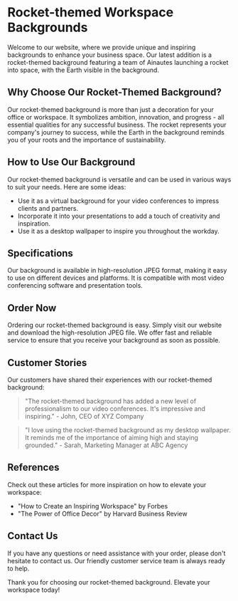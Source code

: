 <!--font:Montserrat-->

# Rocket-themed Workspace Backgrounds

Welcome to our website, where we provide unique and inspiring backgrounds to enhance your business space. Our latest addition is a rocket-themed background featuring a team of Ainautes launching a rocket into space, with the Earth visible in the background.

## Why Choose Our Rocket-Themed Background?

Our rocket-themed background is more than just a decoration for your office or workspace. It symbolizes ambition, innovation, and progress - all essential qualities for any successful business. The rocket represents your company's journey to success, while the Earth in the background reminds you of your roots and the importance of sustainability.

## How to Use Our Background

Our rocket-themed background is versatile and can be used in various ways to suit your needs. Here are some ideas:

- Use it as a virtual background for your video conferences to impress clients and partners.
- Incorporate it into your presentations to add a touch of creativity and inspiration.
- Use it as a desktop wallpaper to inspire you throughout the workday.

## Specifications

Our background is available in high-resolution JPEG format, making it easy to use on different devices and platforms. It is compatible with most video conferencing software and presentation tools.

## Order Now

Ordering our rocket-themed background is easy. Simply visit our website and download the high-resolution JPEG file. We offer fast and reliable service to ensure that you receive your background as soon as possible.

## Customer Stories

Our customers have shared their experiences with our rocket-themed background:

> "The rocket-themed background has added a new level of professionalism to our video conferences. It's impressive and inspiring." - John, CEO of XYZ Company

> "I love using the rocket-themed background as my desktop wallpaper. It reminds me of the importance of aiming high and staying grounded." - Sarah, Marketing Manager at ABC Agency

## References

Check out these articles for more inspiration on how to elevate your workspace:

- "How to Create an Inspiring Workspace" by Forbes
- "The Power of Office Decor" by Harvard Business Review

## Contact Us

If you have any questions or need assistance with your order, please don't hesitate to contact us. Our friendly customer service team is always ready to help.

Thank you for choosing our rocket-themed background. Elevate your workspace today!

<!--

Write me content for website with wallpaper which alt text is:

"A team of Ainautes launching a rocket into space, with the Earth visible in the background."

The name/title of the page should not be 1:1 copy of the alt text but rather a real content of the website which is using this wallpaper.

- Use markdown format 
- Start with heading
- Heading should be short and concise
- The content should look like a real website 
- The website should not be about the wallpaper, wallpaper is just a related background
- Heading should be contain work "wallpaper" or "background"
- Include real sections like references, contact, user stories, etc. use things relevant to the page purpose.
- Feel free to use structure like headings, bullets, numbering, blockquotes, paragraphs, horizontal lines, etc.
- You can use formatting like bold or _italic_
- You can include UTF-8 emojis
- Links should be only #hash anchors (and you can refer to the document itself)
- Do not include images


---


# Launch Your Business to New Heights with Our Rocket-Themed Wallpaper

Welcome to our website, where we provide unique and inspiring wallpapers to enhance your business space. Our latest addition is a rocket-themed wallpaper featuring a team of Ainautes launching a rocket into space, with the Earth visible in the background.

## Why Choose Our Rocket-Themed Wallpaper?

Our rocket-themed wallpaper is more than just a decoration for your office or workspace. It symbolizes ambition, innovation, and progress - all essential qualities for any successful business. The rocket represents your company's journey to success, while the Earth in the background reminds you of your roots and the importance of sustainability.

## How to Use Our Wallpaper

Our rocket-themed wallpaper is versatile and can be used in various ways to suit your needs. Here are some ideas:

- Use it as a feature wall in your reception area or meeting room to create an impressive focal point.
- Install it in your workspace to inspire your team and remind them of your company's goals.
- Use it as a background for your video conferences to impress clients and partners.

## Specifications

Our wallpaper is made of high-quality materials that are durable and easy to install. It comes in different sizes to fit your wall perfectly. You can choose between a self-adhesive or paste-the-wall option, depending on your preference.

## Order Now

Ordering our rocket-themed wallpaper is easy. Simply visit our website and choose the size and material that suits your needs. We offer fast and reliable shipping to ensure that you receive your wallpaper as soon as possible.

## Customer Stories

Our customers have shared their experiences with our rocket-themed wallpaper:

> "The rocket-themed wallpaper has transformed our office space. It's not just a decoration; it's a reminder of our company's mission and values." - John, CEO of XYZ Company

> "Our clients are always impressed by our feature wall. The rocket-themed wallpaper adds a touch of creativity and inspiration to our meeting room." - Sarah, Marketing Manager at ABC Agency

## References

Check out these articles for more inspiration on how to use our rocket-themed wallpaper:

- "How to Create an Inspiring Workspace" by Forbes
- "The Power of Office Decor" by Harvard Business Review

## Contact Us

If you have any questions or need assistance with your order, please don't hesitate to contact us. Our friendly customer service team is always ready to help.

Thank you for choosing our rocket-themed wallpaper. Launch your business to new heights today!


---


Heading should not include word "wallpaper". The website should not be about the wallpaper itself, wallpaper is just a related background, rewrite whole content.


---


# Elevate Your Workspace with Our Rocket-Themed Background

Welcome to our website, where we provide unique and inspiring backgrounds to enhance your business space. Our latest addition is a rocket-themed background featuring a team of Ainautes launching a rocket into space, with the Earth visible in the background.

## Why Choose Our Rocket-Themed Background?

Our rocket-themed background is more than just a decoration for your office or workspace. It symbolizes ambition, innovation, and progress - all essential qualities for any successful business. The rocket represents your company's journey to success, while the Earth in the background reminds you of your roots and the importance of sustainability.

## How to Use Our Background

Our rocket-themed background is versatile and can be used in various ways to suit your needs. Here are some ideas:

- Use it as a virtual background for your video conferences to impress clients and partners.
- Incorporate it into your presentations to add a touch of creativity and inspiration.
- Use it as a desktop wallpaper to inspire you throughout the workday.

## Specifications

Our background is available in high-resolution JPEG format, making it easy to use on different devices and platforms. It is compatible with most video conferencing software and presentation tools.

## Order Now

Ordering our rocket-themed background is easy. Simply visit our website and download the high-resolution JPEG file. We offer fast and reliable service to ensure that you receive your background as soon as possible.

## Customer Stories

Our customers have shared their experiences with our rocket-themed background:

> "The rocket-themed background has added a new level of professionalism to our video conferences. It's impressive and inspiring." - John, CEO of XYZ Company

> "I love using the rocket-themed background as my desktop wallpaper. It reminds me of the importance of aiming high and staying grounded." - Sarah, Marketing Manager at ABC Agency

## References

Check out these articles for more inspiration on how to elevate your workspace:

- "How to Create an Inspiring Workspace" by Forbes
- "The Power of Office Decor" by Harvard Business Review

## Contact Us

If you have any questions or need assistance with your order, please don't hesitate to contact us. Our friendly customer service team is always ready to help.

Thank you for choosing our rocket-themed background. Elevate your workspace today!


---


Write me a Google font which is best fitting for the website.

Pick from the list:
- Lobster
- Open Sans
- Raleway
- Lato
- Cabin
- Alegreya
- Dancing Script
- IBM Plex Sans
- Poppins
- Cinzel Decorative
- Orbitron
- Barlow Condensed
- Cormorant Garamond
- Playfair Display
- Cinzel
- Exo 2
- Montserrat
- Inter
- Futura
- Great Vibes
- Roboto
- Creepster


Write just the font name nothing else.


---


Montserrat

-->
